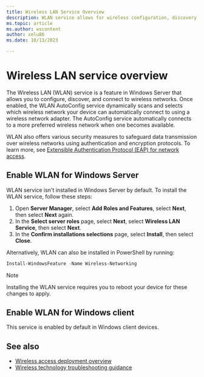 ```yaml
---
title: Wireless LAN Service Overview
description: WLAN service allows for wireless configuration, discovery, and connectivity using a wireless adapter in Windows Server and Windows client.
ms.topic: article
ms.author: wscontent
author: xelu86
ms.date: 10/13/2023

---
```


# Wireless LAN service overview

The Wireless LAN (WLAN) service is a feature in Windows Server that allows you to configure, discover, and connect to wireless networks. Once enabled, the WLAN AutoConfig service dynamically scans and selects which wireless network your device can automatically connect to using a wireless network adapter. The AutoConfig service automatically connects to a more preferred wireless network when one becomes available.

WLAN also offers various security measures to safeguard data transmission over wireless networks using authentication and encryption protocols. To learn more, see [Extensible Authentication Protocol (EAP) for network access](../extensible-authentication-protocol/network-access.md).

## Enable WLAN for Windows Server

WLAN service isn't installed in Windows Server by default. To install the WLAN service, follow these steps:

1. Open **Server Manager**, select **Add Roles and Features**, select **Next**, then select **Next** again.
1. In the **Select server roles** page, select **Next**, select **Wireless LAN Service**, then select **Next**.
1. In the **Confirm installations selections** page, select **Install**, then select **Close**.

Alternatively, WLAN can also be installed in PowerShell by running:

```powershell
Install-WindowsFeature -Name Wireless-Networking
```

> [!NOTE]
> Installing the WLAN service requires you to reboot your device for these changes to apply.

## Enable WLAN for Windows client

This service is enabled by default in Windows client devices.

## See also

- [Wireless access deployment overview](../core-network-guide/cncg/wireless/b-wireless-access-deploy-overview.md)
- [Wireless technology troubleshooting guidance](https://learn.microsoft.com/troubleshoot/windows-server/networking/troubleshoot-wireless-technologies)
